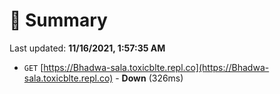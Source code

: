 # 📖 Summary
Last updated: **11/16/2021, 1:57:35 AM**

- `GET` [https://Bhadwa-sala.toxicblte.repl.co](https://Bhadwa-sala.toxicblte.repl.co) - **Down** (326ms)

